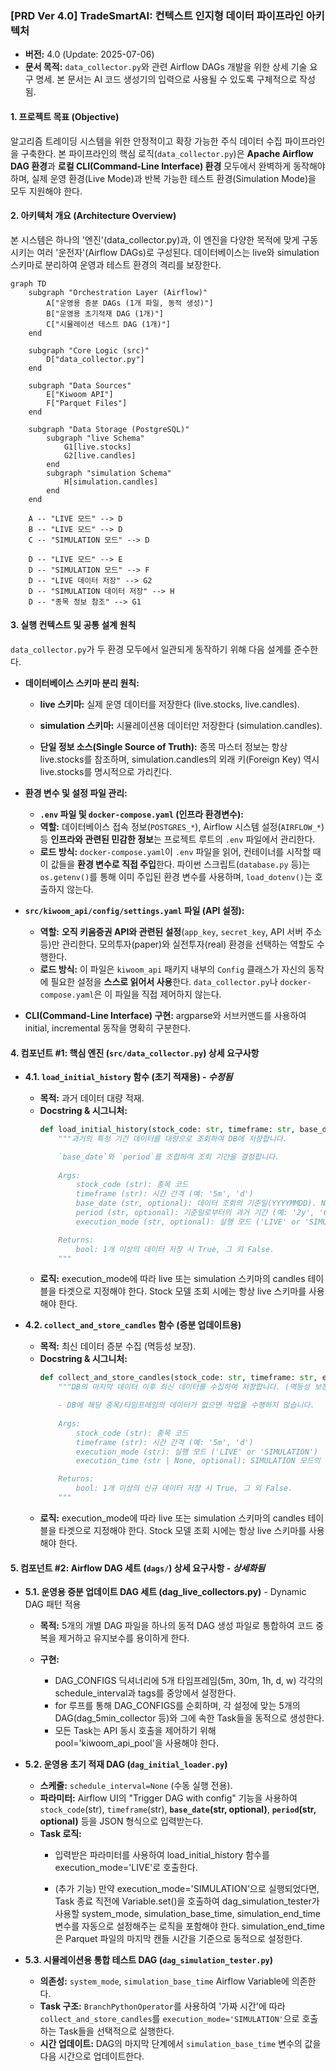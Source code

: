 ### **[PRD Ver 4.0] TradeSmartAI: 컨텍스트 인지형 데이터 파이프라인 아키텍처**

  * **버전:** 4.0 (Update: 2025-07-06)
  * **문서 목적:** `data_collector.py`와 관련 Airflow DAGs 개발을 위한 상세 기술 요구 명세. 본 문서는 AI 코드 생성기의 입력으로 사용될 수 있도록 구체적으로 작성됨.

#### **1. 프로젝트 목표 (Objective)**

알고리즘 트레이딩 시스템을 위한 안정적이고 확장 가능한 주식 데이터 수집 파이프라인을 구축한다. 본 파이프라인의 핵심 로직(`data_collector.py`)은 **Apache Airflow DAG 환경**과 **로컬 CLI(Command-Line Interface) 환경** 모두에서 완벽하게 동작해야 하며, 실제 운영 환경(Live Mode)과 반복 가능한 테스트 환경(Simulation Mode)을 모두 지원해야 한다.

#### **2. 아키텍처 개요 (Architecture Overview)**

본 시스템은 하나의 '엔진'(data_collector.py)과, 이 엔진을 다양한 목적에 맞게 구동시키는 여러 '운전자'(Airflow DAGs)로 구성된다. 데이터베이스는 live와 simulation 스키마로 분리하여 운영과 테스트 환경의 격리를 보장한다.



```mermaid
graph TD
    subgraph "Orchestration Layer (Airflow)"
        A["운영용 증분 DAGs (1개 파일, 동적 생성)"]
        B["운영용 초기적재 DAG (1개)"]
        C["시뮬레이션 테스트 DAG (1개)"]
    end

    subgraph "Core Logic (src)"
        D["data_collector.py"]
    end

    subgraph "Data Sources"
        E["Kiwoom API"]
        F["Parquet Files"]
    end
    
    subgraph "Data Storage (PostgreSQL)"
        subgraph "live Schema"
            G1[live.stocks]
            G2[live.candles]
        end
        subgraph "simulation Schema"
            H[simulation.candles]
        end
    end

    A -- "LIVE 모드" --> D
    B -- "LIVE 모드" --> D
    C -- "SIMULATION 모드" --> D

    D -- "LIVE 모드" --> E
    D -- "SIMULATION 모드" --> F
    D -- "LIVE 데이터 저장" --> G2
    D -- "SIMULATION 데이터 저장" --> H
    D -- "종목 정보 참조" --> G1
```

#### **3. 실행 컨텍스트 및 공통 설계 원칙**

`data_collector.py`가 두 환경 모두에서 일관되게 동작하기 위해 다음 설계를 준수한다.

  * **데이터베이스 스키마 분리 원칙:**
    * **live 스키마:** 실제 운영 데이터를 저장한다 (live.stocks, live.candles).
    * **simulation 스키마:** 시뮬레이션용 데이터만 저장한다 (simulation.candles).

    * **단일 정보 소스(Single Source of Truth):** 종목 마스터 정보는 항상 live.stocks를 참조하며, simulation.candles의 외래 키(Foreign Key) 역시 live.stocks를 명시적으로 가리킨다.


  * **환경 변수 및 설정 파일 관리:**
    *  **`.env` 파일 및 `docker-compose.yaml` (인프라 환경변수):**
    *  **역할:** 데이터베이스 접속 정보(`POSTGRES_*`), Airflow 시스템 설정(`AIRFLOW_*`) 등 **인프라와 관련된 민감한 정보**는 프로젝트 루트의 `.env` 파일에서 관리한다.
    *  **로드 방식:** `docker-compose.yaml`이 `.env` 파일을 읽어, 컨테이너를 시작할 때 이 값들을 **환경 변수로 직접 주입**한다. 파이썬 스크립트(`database.py` 등)는 `os.getenv()`를 통해 이미 주입된 환경 변수를 사용하며, `load_dotenv()`는 호출하지 않는다.

  * **`src/kiwoom_api/config/settings.yaml` 파일 (API 설정):**
    *  **역할:** **오직 키움증권 API와 관련된 설정**(`app_key`, `secret_key`, API 서버 주소 등)만 관리한다. 모의투자(paper)와 실전투자(real) 환경을 선택하는 역할도 수행한다.
    * **로드 방식:** 이 파일은 `kiwoom_api` 패키지 내부의 `Config` 클래스가 자신의 동작에 필요한 설정을 **스스로 읽어서 사용**한다. `data_collector.py`나 `docker-compose.yaml`은 이 파일을 직접 제어하지 않는다.


  * **CLI(Command-Line Interface) 구현:** argparse와 서브커맨드를 사용하여 initial, incremental 동작을 명확히 구분한다.

#### **4. 컴포넌트 \#1: 핵심 엔진 (`src/data_collector.py`) 상세 요구사항**

  * **4.1. `load_initial_history` 함수 (초기 적재용) - *수정됨***

      * **목적:** 과거 데이터 대량 적재.
      * **Docstring & 시그니처:**
        ```python
        def load_initial_history(stock_code: str, timeframe: str, base_date: str = None, period: str = None, execution_mode: str = 'LIVE') -> bool:
            """과거의 특정 기간 데이터를 대량으로 조회하여 DB에 저장합니다.

            `base_date`와 `period`를 조합하여 조회 기간을 결정합니다.
            
            Args:
                stock_code (str): 종목 코드
                timeframe (str): 시간 간격 (예: '5m', 'd')
                base_date (str, optional): 데이터 조회의 기준일(YYYYMMDD). None이면 현재 날짜.
                period (str, optional): 기준일로부터의 과거 기간 (예: '2y', '6m'). None이면 API 허용 최장 기간.
                execution_mode (str, optional): 실행 모드 ('LIVE' or 'SIMULATION'). Defaults to 'LIVE'.

            Returns:
                bool: 1개 이상의 데이터 저장 시 True, 그 외 False.
            """
        ```
      * **로직:** execution_mode에 따라 live 또는 simulation 스키마의 candles 테이블을 타겟으로 지정해야 한다. Stock 모델 조회 시에는 항상 live 스키마를 사용해야 한다.



  * **4.2. `collect_and_store_candles` 함수 (증분 업데이트용)**

      * **목적:** 최신 데이터 증분 수집 (멱등성 보장).
      * **Docstring & 시그니처:**
        ```python
        def collect_and_store_candles(stock_code: str, timeframe: str, execution_mode: str, execution_time: str | None = None) -> bool:
            """DB의 마지막 데이터 이후 최신 데이터를 수집하여 저장합니다. (멱등성 보장)

            - DB에 해당 종목/타임프레임의 데이터가 없으면 작업을 수행하지 않습니다.
            
            Args:
                stock_code (str): 종목 코드
                timeframe (str): 시간 간격 (예: '5m', 'd')
                execution_mode (str): 실행 모드 ('LIVE' or 'SIMULATION')
                execution_time (str | None, optional): SIMULATION 모드의 기준 시간 (YYYYMMDDHHMMSS). Defaults to None.

            Returns:
                bool: 1개 이상의 신규 데이터 저장 시 True, 그 외 False.
            """
        ```
      * **로직:** execution_mode에 따라 live 또는 simulation 스키마의 candles 테이블을 타겟으로 지정해야 한다. Stock 모델 조회 시에는 항상 live 스키마를 사용해야 한다.

#### **5. 컴포넌트 \#2: Airflow DAG 세트 (`dags/`) 상세 요구사항 - *상세화됨***

  * **5.1. 운영용 증분 업데이트 DAG 세트 (dag_live_collectors.py)** - Dynamic DAG 패턴 적용

    * **목적:** 5개의 개별 DAG 파일을 하나의 동적 DAG 생성 파일로 통합하여 코드 중복을 제거하고 유지보수를 용이하게 한다.

    * **구현:**
       * DAG_CONFIGS 딕셔너리에 5개 타임프레임(5m, 30m, 1h, d, w) 각각의 schedule_interval과 tags를 중앙에서 설정한다.
       * for 루프를 통해 DAG_CONFIGS를 순회하며, 각 설정에 맞는 5개의 DAG(dag_5min_collector 등)와 그에 속한 Task들을 동적으로 생성한다.
       * 모든 Task는 API 동시 호출을 제어하기 위해 pool='kiwoom_api_pool'을 사용해야 한다.

  * **5.2. 운영용 초기 적재 DAG (`dag_initial_loader.py`)**

      * **스케줄:** `schedule_interval=None` (수동 실행 전용).
      * **파라미터:** Airflow UI의 "Trigger DAG with config" 기능을 사용하여 `stock_code`(str), `timeframe`(str), **`base_date`(str, optional)**, **`period`(str, optional)** 등을 JSON 형식으로 입력받는다.
      * **Task 로직:** 
        * 입력받은 파라미터를 사용하여 load_initial_history 함수를 execution_mode='LIVE'로 호출한다.

        * (추가 기능) 만약 execution_mode='SIMULATION'으로 실행되었다면, Task 종료 직전에 Variable.set()을 호출하여 dag_simulation_tester가 사용할 system_mode, simulation_base_time, simulation_end_time 변수를 자동으로 설정해주는 로직을 포함해야 한다. simulation_end_time은 Parquet 파일의 마지막 캔들 시간을 기준으로 동적으로 설정한다.

  * **5.3. 시뮬레이션용 통합 테스트 DAG (`dag_simulation_tester.py`)**

      * **의존성:** `system_mode`, `simulation_base_time` Airflow Variable에 의존한다.
      * **Task 구조:** `BranchPythonOperator`를 사용하여 '가짜 시간'에 따라 `collect_and_store_candles`를 `execution_mode='SIMULATION'`으로 호출하는 Task들을 선택적으로 실행한다.
      * **시간 업데이트:** DAG의 마지막 단계에서 `simulation_base_time` 변수의 값을 다음 시간으로 업데이트한다.
